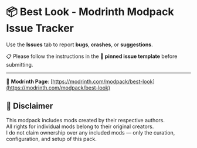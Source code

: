 # 📦 Best Look - Modrinth Modpack Issue Tracker

Use the **Issues** tab to report **bugs**, **crashes**, or **suggestions**.

📋 Please follow the instructions in the **📌 pinned issue template** before submitting.

---

🔗 **Modrinth Page**: [https://modrinth.com/modpack/best-look](https://modrinth.com/modpack/best-look)

## 📝 Disclaimer

This modpack includes mods created by their respective authors.  
All rights for individual mods belong to their original creators.  
I do not claim ownership over any included mods — only the curation, configuration, and setup of this pack.
